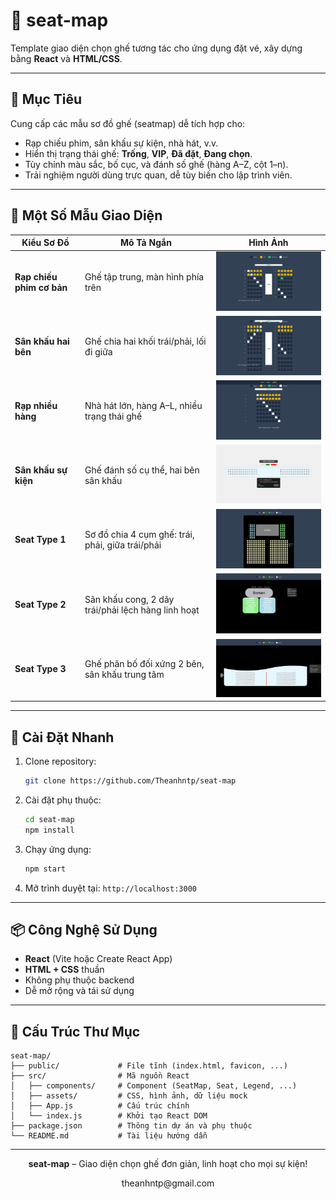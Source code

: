 # 🎫 seat-map

Template giao diện chọn ghế tương tác cho ứng dụng đặt vé, xây dựng bằng **React** và **HTML/CSS**.

---

## 🧩 Mục Tiêu

Cung cấp các mẫu sơ đồ ghế (seatmap) dễ tích hợp cho:
- Rạp chiếu phim, sân khấu sự kiện, nhà hát, v.v.
- Hiển thị trạng thái ghế: **Trống**, **VIP**, **Đã đặt**, **Đang chọn**.
- Tùy chỉnh màu sắc, bố cục, và đánh số ghế (hàng A–Z, cột 1–n).
- Trải nghiệm người dùng trực quan, dễ tùy biến cho lập trình viên.

---

## 🎨 Một Số Mẫu Giao Diện

| **Kiểu Sơ Đồ**            | **Mô Tả Ngắn**                                      | **Hình Ảnh**                                                                 |
|---------------------------|-----------------------------------------------------|------------------------------------------------------------------------------|
| **Rạp chiếu phim cơ bản** | Ghế tập trung, màn hình phía trên                  | <img src="/IMG/Seat1.png" alt="Cinema Basic" width="300" />           |
| **Sân khấu hai bên**      | Ghế chia hai khối trái/phải, lối đi giữa           | <img src="/IMG/Seat2.png" alt="Stage Two Sides" width="300" />     |
| **Rạp nhiều hàng**        | Nhà hát lớn, hàng A–L, nhiều trạng thái ghế        | <img src="/IMG/Seat3.png" alt="Large Theater" width="300" />         |
| **Sân khấu sự kiện**      | Ghế đánh số cụ thể, hai bên sân khấu               | <img src="/IMG/Seat4.png" alt="Event Stage" width="300" />             |
| **Seat Type 1**          | Sơ đồ chia 4 cụm ghế: trái, phải, giữa trái/phải   | <img src="/IMG/SeatType1.png" alt="Seat Type 1" width="300" />        |
| **Seat Type 2**          | Sân khấu cong, 2 dãy trái/phải lệch hàng linh hoạt | <img src="/IMG/SeatType2.png" alt="Seat Type 2" width="300" />        |
| **Seat Type 3**          | Ghế phân bố đối xứng 2 bên, sân khấu trung tâm     | <img src="/IMG/SeatType3.png" alt="Seat Type 3" width="300" />        |

---

## 🚀 Cài Đặt Nhanh

1. Clone repository:
   ```bash
   git clone https://github.com/Theanhntp/seat-map
   ```

2. Cài đặt phụ thuộc:
   ```bash
   cd seat-map
   npm install
   ```

3. Chạy ứng dụng:
   ```bash
   npm start
   ```

4. Mở trình duyệt tại: `http://localhost:3000`

---

## 📦 Công Nghệ Sử Dụng

- **React** (Vite hoặc Create React App)
- **HTML + CSS** thuần
- Không phụ thuộc backend
- Dễ mở rộng và tái sử dụng

---

## 📁 Cấu Trúc Thư Mục

```
seat-map/
├── public/             # File tĩnh (index.html, favicon, ...)
├── src/                # Mã nguồn React
│   ├── components/     # Component (SeatMap, Seat, Legend, ...)
│   ├── assets/         # CSS, hình ảnh, dữ liệu mock
│   ├── App.js          # Cấu trúc chính
│   └── index.js        # Khởi tạo React DOM
├── package.json        # Thông tin dự án và phụ thuộc
└── README.md           # Tài liệu hướng dẫn
```

---

<p align="center">
  <strong>seat-map</strong> – Giao diện chọn ghế đơn giản, linh hoạt cho mọi sự kiện!
</p>
<p align="center">
  theanhntp@gmail.com
</p>